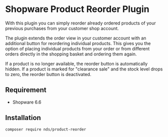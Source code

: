 # Shopware Product Reorder Plugin

With this plugin you can simply reorder already ordered products of your previous purchases from your customer shop account.

The plugin extends the order view in your customer account with an additional button for reordering individual products. 
This gives you the option of placing individual products from your order or from different orders directly in the shopping basket and ordering them again. 

If a product is no longer available, the reorder button is automatically hidden. 
If a product is marked for "clearance sale" and the stock level drops to zero, the reorder button is deactivated.

## Requirement

- Shopware 6.6

## Installation

``composer require nds/product-reorder``
